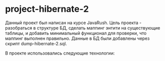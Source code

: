 # project-hibernate-2
Данный проект был написан на курсе JavaRush. Цель проекта - разобраться в структуре БД, сделать маппинг энтити на существующие таблицы, и добавить минимальный функционал для проверки, что маппинг выполнен правильно.
Данные в БД были добавлены через скрипт dump-hibernate-2.sql.

В проекте использовались следующие технологии: 

